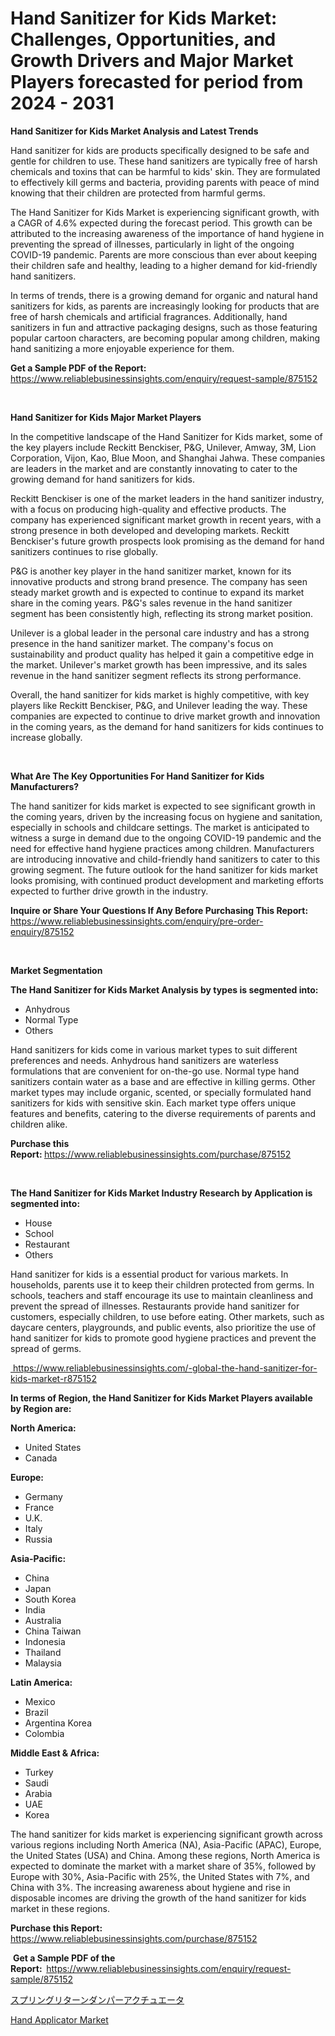 <p><h1>Hand Sanitizer for Kids Market: Challenges, Opportunities, and Growth Drivers and Major Market Players forecasted for period from 2024 - 2031</h1></p><p><strong>Hand Sanitizer for Kids Market Analysis and Latest Trends</strong></p>
<p><p>Hand sanitizer for kids are products specifically designed to be safe and gentle for children to use. These hand sanitizers are typically free of harsh chemicals and toxins that can be harmful to kids' skin. They are formulated to effectively kill germs and bacteria, providing parents with peace of mind knowing that their children are protected from harmful germs.</p><p>The Hand Sanitizer for Kids Market is experiencing significant growth, with a CAGR of 4.6% expected during the forecast period. This growth can be attributed to the increasing awareness of the importance of hand hygiene in preventing the spread of illnesses, particularly in light of the ongoing COVID-19 pandemic. Parents are more conscious than ever about keeping their children safe and healthy, leading to a higher demand for kid-friendly hand sanitizers.</p><p>In terms of trends, there is a growing demand for organic and natural hand sanitizers for kids, as parents are increasingly looking for products that are free of harsh chemicals and artificial fragrances. Additionally, hand sanitizers in fun and attractive packaging designs, such as those featuring popular cartoon characters, are becoming popular among children, making hand sanitizing a more enjoyable experience for them.</p></p>
<p><strong>Get a Sample PDF of the Report:&nbsp;</strong> <a href="https://www.reliablebusinessinsights.com/enquiry/request-sample/875152">https://www.reliablebusinessinsights.com/enquiry/request-sample/875152</a></p>
<p>&nbsp;</p>
<p><strong>Hand Sanitizer for Kids Major Market Players</strong></p>
<p><p>In the competitive landscape of the Hand Sanitizer for Kids market, some of the key players include Reckitt Benckiser, P&G, Unilever, Amway, 3M, Lion Corporation, Vijon, Kao, Blue Moon, and Shanghai Jahwa. These companies are leaders in the market and are constantly innovating to cater to the growing demand for hand sanitizers for kids.</p><p>Reckitt Benckiser is one of the market leaders in the hand sanitizer industry, with a focus on producing high-quality and effective products. The company has experienced significant market growth in recent years, with a strong presence in both developed and developing markets. Reckitt Benckiser's future growth prospects look promising as the demand for hand sanitizers continues to rise globally.</p><p>P&G is another key player in the hand sanitizer market, known for its innovative products and strong brand presence. The company has seen steady market growth and is expected to continue to expand its market share in the coming years. P&G's sales revenue in the hand sanitizer segment has been consistently high, reflecting its strong market position.</p><p>Unilever is a global leader in the personal care industry and has a strong presence in the hand sanitizer market. The company's focus on sustainability and product quality has helped it gain a competitive edge in the market. Unilever's market growth has been impressive, and its sales revenue in the hand sanitizer segment reflects its strong performance.</p><p>Overall, the hand sanitizer for kids market is highly competitive, with key players like Reckitt Benckiser, P&G, and Unilever leading the way. These companies are expected to continue to drive market growth and innovation in the coming years, as the demand for hand sanitizers for kids continues to increase globally.</p></p>
<p>&nbsp;</p>
<p><strong>What Are The Key Opportunities For Hand Sanitizer for Kids Manufacturers?</strong></p>
<p><p>The hand sanitizer for kids market is expected to see significant growth in the coming years, driven by the increasing focus on hygiene and sanitation, especially in schools and childcare settings. The market is anticipated to witness a surge in demand due to the ongoing COVID-19 pandemic and the need for effective hand hygiene practices among children. Manufacturers are introducing innovative and child-friendly hand sanitizers to cater to this growing segment. The future outlook for the hand sanitizer for kids market looks promising, with continued product development and marketing efforts expected to further drive growth in the industry.</p></p>
<p><strong>Inquire or Share Your Questions If Any Before Purchasing This Report:</strong> <a href="https://www.reliablebusinessinsights.com/enquiry/pre-order-enquiry/875152">https://www.reliablebusinessinsights.com/enquiry/pre-order-enquiry/875152</a></p>
<p>&nbsp;</p>
<p><strong>Market Segmentation</strong></p>
<p><strong>The Hand Sanitizer for Kids Market Analysis by types is segmented into:</strong></p>
<p><ul><li>Anhydrous</li><li>Normal Type</li><li>Others</li></ul></p>
<p><p>Hand sanitizers for kids come in various market types to suit different preferences and needs. Anhydrous hand sanitizers are waterless formulations that are convenient for on-the-go use. Normal type hand sanitizers contain water as a base and are effective in killing germs. Other market types may include organic, scented, or specially formulated hand sanitizers for kids with sensitive skin. Each market type offers unique features and benefits, catering to the diverse requirements of parents and children alike.</p></p>
<p><strong>Purchase this Report:&nbsp;</strong><a href="https://www.reliablebusinessinsights.com/purchase/875152">https://www.reliablebusinessinsights.com/purchase/875152</a></p>
<p>&nbsp;</p>
<p><strong>The Hand Sanitizer for Kids Market Industry Research by Application is segmented into:</strong></p>
<p><ul><li>House</li><li>School</li><li>Restaurant</li><li>Others</li></ul></p>
<p><p>Hand sanitizer for kids is a essential product for various markets. In households, parents use it to keep their children protected from germs. In schools, teachers and staff encourage its use to maintain cleanliness and prevent the spread of illnesses. Restaurants provide hand sanitizer for customers, especially children, to use before eating. Other markets, such as daycare centers, playgrounds, and public events, also prioritize the use of hand sanitizer for kids to promote good hygiene practices and prevent the spread of germs.</p></p>
<p><a href="https://www.reliablebusinessinsights.com/-global-the-hand-sanitizer-for-kids-market-r875152">&nbsp;https://www.reliablebusinessinsights.com/-global-the-hand-sanitizer-for-kids-market-r875152</a></p>
<p><strong>In terms of Region, the Hand Sanitizer for Kids Market Players available by Region are:</strong></p>
<p>
    <p> <strong> North America: </strong>
        <ul>
            <li>United States</li>
            <li>Canada</li>
        </ul>
        </p> 
    <p> <strong> Europe: </strong>
        <ul>
            <li>Germany</li>
            <li>France</li>
            <li>U.K.</li>
            <li>Italy</li>
            <li>Russia</li>
        </ul>
        </p> 
    <p> <strong> Asia-Pacific: </strong>
        <ul>
            <li>China</li>
            <li>Japan</li>
            <li>South Korea</li>
            <li>India</li>
            <li>Australia</li>
            <li>China Taiwan</li>
            <li>Indonesia</li>
            <li>Thailand</li>
            <li>Malaysia</li>
        </ul>
        </p> 
    <p> <strong> Latin America: </strong>
        <ul>
            <li>Mexico</li>
            <li>Brazil</li>
            <li>Argentina Korea</li>
            <li>Colombia</li>
        </ul>
        </p> 
    <p> <strong> Middle East & Africa: </strong>
        <ul>
            <li>Turkey</li>
            <li>Saudi</li>
            <li>Arabia</li>
            <li>UAE</li>
            <li>Korea</li>
        </ul>
    </p>
    </p>
<p><p>The hand sanitizer for kids market is experiencing significant growth across various regions including North America (NA), Asia-Pacific (APAC), Europe, the United States (USA) and China. Among these regions, North America is expected to dominate the market with a market share of 35%, followed by Europe with 30%, Asia-Pacific with 25%, the United States with 7%, and China with 3%. The increasing awareness about hygiene and rise in disposable incomes are driving the growth of the hand sanitizer for kids market in these regions.</p></p>
<p><strong>Purchase this Report: </strong><a href="https://www.reliablebusinessinsights.com/purchase/875152">https://www.reliablebusinessinsights.com/purchase/875152</a></p>
<p>&nbsp;<strong>Get a Sample PDF of the Report:&nbsp;&nbsp;</strong><a href="https://www.reliablebusinessinsights.com/enquiry/request-sample/875152">https://www.reliablebusinessinsights.com/enquiry/request-sample/875152</a></p>
<p><strong></strong></p>
<p><p><a href="https://github.com/oqxogxyvqe90775/Market-Research-Report-List-2/blob/main/766499591368.md">スプリングリターンダンパーアクチュエータ</a></p><p><a href="https://github.com/RoccoManning/Market-Research-Report-List-5/blob/main/hand-applicator-market.md">Hand Applicator Market</a></p></p>